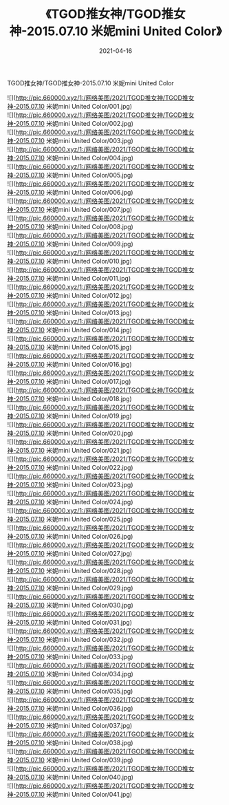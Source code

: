 ﻿---
layout: post
title:  《TGOD推女神/TGOD推女神-2015.07.10 米妮mini United Color》
date:   2021-04-16
img: http://pic.660000.xyz/1:/网络美图/2021/TGOD推女神/TGOD推女神-2015.07.10 米妮mini United Color/000.jpg
categories: [美女, 清纯, 唯美]
---

TGOD推女神/TGOD推女神-2015.07.10 米妮mini United Color

 ![](http://pic.660000.xyz/1:/网络美图/2021/TGOD推女神/TGOD推女神-2015.07.10 米妮mini United Color/001.jpg) <br>![](http://pic.660000.xyz/1:/网络美图/2021/TGOD推女神/TGOD推女神-2015.07.10 米妮mini United Color/002.jpg) <br>![](http://pic.660000.xyz/1:/网络美图/2021/TGOD推女神/TGOD推女神-2015.07.10 米妮mini United Color/003.jpg) <br>![](http://pic.660000.xyz/1:/网络美图/2021/TGOD推女神/TGOD推女神-2015.07.10 米妮mini United Color/004.jpg) <br>![](http://pic.660000.xyz/1:/网络美图/2021/TGOD推女神/TGOD推女神-2015.07.10 米妮mini United Color/005.jpg) <br>![](http://pic.660000.xyz/1:/网络美图/2021/TGOD推女神/TGOD推女神-2015.07.10 米妮mini United Color/006.jpg) <br>![](http://pic.660000.xyz/1:/网络美图/2021/TGOD推女神/TGOD推女神-2015.07.10 米妮mini United Color/007.jpg) <br>![](http://pic.660000.xyz/1:/网络美图/2021/TGOD推女神/TGOD推女神-2015.07.10 米妮mini United Color/008.jpg) <br>![](http://pic.660000.xyz/1:/网络美图/2021/TGOD推女神/TGOD推女神-2015.07.10 米妮mini United Color/009.jpg) <br>![](http://pic.660000.xyz/1:/网络美图/2021/TGOD推女神/TGOD推女神-2015.07.10 米妮mini United Color/010.jpg) <br>![](http://pic.660000.xyz/1:/网络美图/2021/TGOD推女神/TGOD推女神-2015.07.10 米妮mini United Color/011.jpg) <br>![](http://pic.660000.xyz/1:/网络美图/2021/TGOD推女神/TGOD推女神-2015.07.10 米妮mini United Color/012.jpg) <br>![](http://pic.660000.xyz/1:/网络美图/2021/TGOD推女神/TGOD推女神-2015.07.10 米妮mini United Color/013.jpg) <br>![](http://pic.660000.xyz/1:/网络美图/2021/TGOD推女神/TGOD推女神-2015.07.10 米妮mini United Color/014.jpg) <br>![](http://pic.660000.xyz/1:/网络美图/2021/TGOD推女神/TGOD推女神-2015.07.10 米妮mini United Color/015.jpg) <br>![](http://pic.660000.xyz/1:/网络美图/2021/TGOD推女神/TGOD推女神-2015.07.10 米妮mini United Color/016.jpg) <br>![](http://pic.660000.xyz/1:/网络美图/2021/TGOD推女神/TGOD推女神-2015.07.10 米妮mini United Color/017.jpg) <br>![](http://pic.660000.xyz/1:/网络美图/2021/TGOD推女神/TGOD推女神-2015.07.10 米妮mini United Color/018.jpg) <br>![](http://pic.660000.xyz/1:/网络美图/2021/TGOD推女神/TGOD推女神-2015.07.10 米妮mini United Color/019.jpg) <br>![](http://pic.660000.xyz/1:/网络美图/2021/TGOD推女神/TGOD推女神-2015.07.10 米妮mini United Color/020.jpg) <br>![](http://pic.660000.xyz/1:/网络美图/2021/TGOD推女神/TGOD推女神-2015.07.10 米妮mini United Color/021.jpg) <br>![](http://pic.660000.xyz/1:/网络美图/2021/TGOD推女神/TGOD推女神-2015.07.10 米妮mini United Color/022.jpg) <br>![](http://pic.660000.xyz/1:/网络美图/2021/TGOD推女神/TGOD推女神-2015.07.10 米妮mini United Color/023.jpg) <br>![](http://pic.660000.xyz/1:/网络美图/2021/TGOD推女神/TGOD推女神-2015.07.10 米妮mini United Color/024.jpg) <br>![](http://pic.660000.xyz/1:/网络美图/2021/TGOD推女神/TGOD推女神-2015.07.10 米妮mini United Color/025.jpg) <br>![](http://pic.660000.xyz/1:/网络美图/2021/TGOD推女神/TGOD推女神-2015.07.10 米妮mini United Color/026.jpg) <br>![](http://pic.660000.xyz/1:/网络美图/2021/TGOD推女神/TGOD推女神-2015.07.10 米妮mini United Color/027.jpg) <br>![](http://pic.660000.xyz/1:/网络美图/2021/TGOD推女神/TGOD推女神-2015.07.10 米妮mini United Color/028.jpg) <br>![](http://pic.660000.xyz/1:/网络美图/2021/TGOD推女神/TGOD推女神-2015.07.10 米妮mini United Color/029.jpg) <br>![](http://pic.660000.xyz/1:/网络美图/2021/TGOD推女神/TGOD推女神-2015.07.10 米妮mini United Color/030.jpg) <br>![](http://pic.660000.xyz/1:/网络美图/2021/TGOD推女神/TGOD推女神-2015.07.10 米妮mini United Color/031.jpg) <br>![](http://pic.660000.xyz/1:/网络美图/2021/TGOD推女神/TGOD推女神-2015.07.10 米妮mini United Color/032.jpg) <br>![](http://pic.660000.xyz/1:/网络美图/2021/TGOD推女神/TGOD推女神-2015.07.10 米妮mini United Color/033.jpg) <br>![](http://pic.660000.xyz/1:/网络美图/2021/TGOD推女神/TGOD推女神-2015.07.10 米妮mini United Color/034.jpg) <br>![](http://pic.660000.xyz/1:/网络美图/2021/TGOD推女神/TGOD推女神-2015.07.10 米妮mini United Color/035.jpg) <br>![](http://pic.660000.xyz/1:/网络美图/2021/TGOD推女神/TGOD推女神-2015.07.10 米妮mini United Color/036.jpg) <br>![](http://pic.660000.xyz/1:/网络美图/2021/TGOD推女神/TGOD推女神-2015.07.10 米妮mini United Color/037.jpg) <br>![](http://pic.660000.xyz/1:/网络美图/2021/TGOD推女神/TGOD推女神-2015.07.10 米妮mini United Color/038.jpg) <br>![](http://pic.660000.xyz/1:/网络美图/2021/TGOD推女神/TGOD推女神-2015.07.10 米妮mini United Color/039.jpg) <br>![](http://pic.660000.xyz/1:/网络美图/2021/TGOD推女神/TGOD推女神-2015.07.10 米妮mini United Color/040.jpg) <br>![](http://pic.660000.xyz/1:/网络美图/2021/TGOD推女神/TGOD推女神-2015.07.10 米妮mini United Color/041.jpg) <br>